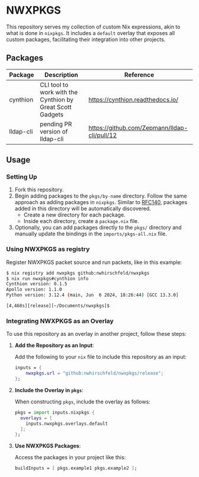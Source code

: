 # NWXPKGS

This repository serves my collection of custom Nix expressions, akin to what is done in `nixpkgs`. It includes a `default` overlay that exposes all custom packages, facilitating their integration into other projects.

## Packages

| Package | Description | Reference |
|---------|-------------|-----------|
| cynthion | CLI tool to work with the Cynthion by Great Scott Gadgets | https://cynthion.readthedocs.io/ |
| lldap-cli | pending PR version of lldap-cli | https://github.com/Zepmann/lldap-cli/pull/12 |

## Usage

### Setting Up

1. Fork this repository.
2. Begin adding packages to the `pkgs/by-name` directory. Follow the
   same approach as adding packages in `nixpkgs`. Similar to [RFC140], packages
   added in this directory will be automatically discovered.
   - Create a new directory for each package.
   - Inside each directory, create a `package.nix` file.
3. Optionally, you can add packages directly to the `pkgs/` directory and
   manually update the bindings in the `imports/pkgs-all.nix` file.

### Using NWXPKGS as registry 

Register NWXPKGS packet source and run packets, like in this example:

``` bash
$ nix registry add nwxpkgs github:nwhirschfeld/nwxpkgs
$ nix run nwxpkgs#cynthion info
Cynthion version: 0.1.5
Apollo version: 1.1.0
Python version: 3.12.4 (main, Jun  6 2024, 18:26:44) [GCC 13.3.0]

[4,468s][release][~/Documents/nwxpkgs]$ 

```

### Integrating NWXPKGS as an Overlay

To use this repository as an overlay in another project, follow these steps:

1. **Add the Repository as an Input**:

   Add the following to your `nix` file to include this repository as an input:

   ```nix
   inputs = {
       nwxpkgs.url = "github:nwhirschfeld/nwxpkgs/release";
   };
   ```

2. **Include the Overlay in `pkgs`**:

   When constructing `pkgs`, include the overlay as follows:

   ```nix
   pkgs = import inputs.nixpkgs {
     overlays = [
       inputs.nwxpkgs.overlays.default
     ];
   };
   ```

3. **Use NWXPKGS Packages**:

   Access the packages in your project like this:

   ```nix
   buildInputs = [ pkgs.example1 pkgs.example2 ];
   ```

[RFC140]: https://github.com/NixOS/rfcs/pull/140